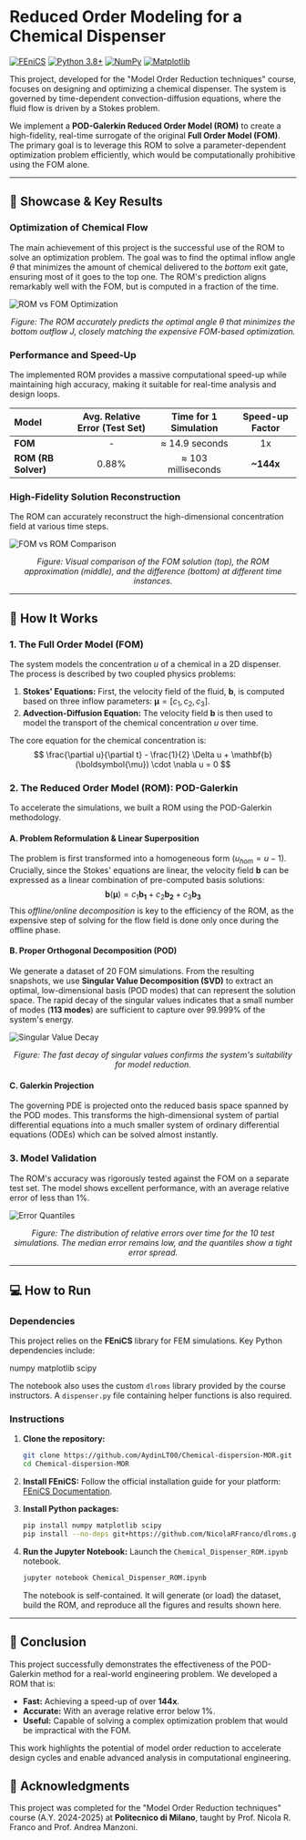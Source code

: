 # Reduced Order Modeling for a Chemical Dispenser

[![FEniCS](https://img.shields.io/badge/FEniCS-2019.1-blue.svg)](https://fenicsproject.org/)
[![Python 3.8+](https://img.shields.io/badge/Python-3.8+-blue.svg)](https://www.python.org/downloads/)
[![NumPy](https://img.shields.io/badge/NumPy-013243.svg?style=flat&logo=numpy&logoColor=white)](https://numpy.org/)
[![Matplotlib](https://img.shields.io/badge/Matplotlib-%23ffffff.svg?style=flat&logo=Matplotlib&logoColor=black)](https://matplotlib.org/)

This project, developed for the "Model Order Reduction techniques" course, focuses on designing and optimizing a chemical dispenser. The system is governed by time-dependent convection-diffusion equations, where the fluid flow is driven by a Stokes problem.

We implement a **POD-Galerkin Reduced Order Model (ROM)** to create a high-fidelity, real-time surrogate of the original **Full Order Model (FOM)**. The primary goal is to leverage this ROM to solve a parameter-dependent optimization problem efficiently, which would be computationally prohibitive using the FOM alone.

---

## 🚀 Showcase & Key Results

### Optimization of Chemical Flow
The main achievement of this project is the successful use of the ROM to solve an optimization problem. The goal was to find the optimal inflow angle $\theta$ that minimizes the amount of chemical delivered to the *bottom* exit gate, ensuring most of it goes to the top one. The ROM's prediction aligns remarkably well with the FOM, but is computed in a fraction of the time.

![ROM vs FOM Optimization](https://i.imgur.com/GgGv3qR.png)
*<p align="center">Figure: The ROM accurately predicts the optimal angle θ that minimizes the bottom outflow J, closely matching the expensive FOM-based optimization.</p>*

### Performance and Speed-Up
The implemented ROM provides a massive computational speed-up while maintaining high accuracy, making it suitable for real-time analysis and design loops.

| Model | Avg. Relative Error (Test Set) | Time for 1 Simulation | Speed-up Factor |
| :--- | :---: | :---: | :---: |
| **FOM** | - | ≈ 14.9 seconds | 1x |
| **ROM (RB Solver)** | 0.88% | ≈ 103 milliseconds | **~144x** |

### High-Fidelity Solution Reconstruction
The ROM can accurately reconstruct the high-dimensional concentration field at various time steps.

![FOM vs ROM Comparison](https://i.imgur.com/8QO9fQJ.png)
*<p align="center">Figure: Visual comparison of the FOM solution (top), the ROM approximation (middle), and the difference (bottom) at different time instances.</p>*

---

## 🔧 How It Works

### 1. The Full Order Model (FOM)
The system models the concentration $u$ of a chemical in a 2D dispenser. The process is described by two coupled physics problems:
1.  **Stokes' Equations:** First, the velocity field of the fluid, **b**, is computed based on three inflow parameters: $\boldsymbol{\mu} = [c_1, c_2, c_3]$.
2.  **Advection-Diffusion Equation:** The velocity field **b** is then used to model the transport of the chemical concentration $u$ over time.

The core equation for the chemical concentration is:
$$
\frac{\partial u}{\partial t} - \frac{1}{2} \Delta u + \mathbf{b}(\boldsymbol{\mu}) \cdot \nabla u = 0
$$

### 2. The Reduced Order Model (ROM): POD-Galerkin
To accelerate the simulations, we built a ROM using the POD-Galerkin methodology.

#### A. Problem Reformulation & Linear Superposition
The problem is first transformed into a homogeneous form ($u_{hom} = u - 1$). Crucially, since the Stokes' equations are linear, the velocity field **b** can be expressed as a linear combination of pre-computed basis solutions:
$$
\mathbf{b}(\boldsymbol{\mu}) = c_1\mathbf{b_1} + c_2\mathbf{b_2} + c_3\mathbf{b_3}
$$
This *offline/online decomposition* is key to the efficiency of the ROM, as the expensive step of solving for the flow field is done only once during the offline phase.

#### B. Proper Orthogonal Decomposition (POD)
We generate a dataset of 20 FOM simulations. From the resulting snapshots, we use **Singular Value Decomposition (SVD)** to extract an optimal, low-dimensional basis (POD modes) that can represent the solution space. The rapid decay of the singular values indicates that a small number of modes (**113 modes**) are sufficient to capture over 99.999% of the system's energy.

![Singular Value Decay](https://i.imgur.com/yGjF1jV.png)
*<p align="center">Figure: The fast decay of singular values confirms the system's suitability for model reduction.</p>*

#### C. Galerkin Projection
The governing PDE is projected onto the reduced basis space spanned by the POD modes. This transforms the high-dimensional system of partial differential equations into a much smaller system of ordinary differential equations (ODEs) which can be solved almost instantly.

### 3. Model Validation
The ROM's accuracy was rigorously tested against the FOM on a separate test set. The model shows excellent performance, with an average relative error of less than 1%.

![Error Quantiles](https://i.imgur.com/lJ4iK5E.png)
*<p align="center">Figure: The distribution of relative errors over time for the 10 test simulations. The median error remains low, and the quantiles show a tight error spread.</p>*

---

## 💻 How to Run

### Dependencies
This project relies on the **FEniCS** library for FEM simulations. Key Python dependencies include:

numpy
matplotlib
scipy

The notebook also uses the custom `dlroms` library provided by the course instructors. A `dispenser.py` file containing helper functions is also required.

### Instructions
1.  **Clone the repository:**
    ```bash
    git clone https://github.com/AydinLT00/Chemical-dispersion-MOR.git
    cd Chemical-dispersion-MOR
    ```

2.  **Install FEniCS:**
    Follow the official installation guide for your platform: [FEniCS Documentation](https://fenicsproject.org/download/).

3.  **Install Python packages:**
    ```bash
    pip install numpy matplotlib scipy
    pip install --no-deps git+https://github.com/NicolaRFranco/dlroms.git
    ```

4.  **Run the Jupyter Notebook:**
    Launch the `Chemical_Dispenser_ROM.ipynb` notebook.
    ```bash
    jupyter notebook Chemical_Dispenser_ROM.ipynb
    ```
    The notebook is self-contained. It will generate (or load) the dataset, build the ROM, and reproduce all the figures and results shown here.

---

## 🏁 Conclusion

This project successfully demonstrates the effectiveness of the POD-Galerkin method for a real-world engineering problem. We developed a ROM that is:
-   **Fast:** Achieving a speed-up of over **144x**.
-   **Accurate:** With an average relative error below 1%.
-   **Useful:** Capable of solving a complex optimization problem that would be impractical with the FOM.

This work highlights the potential of model order reduction to accelerate design cycles and enable advanced analysis in computational engineering.

## 🙏 Acknowledgments

This project was completed for the "Model Order Reduction techniques" course (A.Y. 2024-2025) at **Politecnico di Milano**, taught by Prof. Nicola R. Franco and Prof. Andrea Manzoni.
